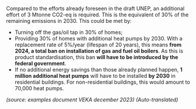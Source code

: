 Compared to the efforts already foreseen in the draft UNEP, an additional effort of 3 Mtonne CO2-eq is required. This is the equivalent of 30% of the remaining emissions in 2030. This could be met by:

- Turning off the gas/oil tap in 30% of homes;
- Providing 30% of homes with additional heat pumps by 2030. With a replacement rate of 5%/year (lifespan of 20 years), this means **from 2024, a total ban on installation of gas and fuel oil boilers**. As this is product standardisation, this ban **will have to be introduced by the federal government**.
- If no additional energy savings than those already planned happen, **1 million additional heat pumps** will have to be installed **by 2030** in residential buildings. For non-residential buildings, this would amount to 70,000 heat pumps.

*(source: examples document VEKA december 2023)*
*(Auto-translated)*
